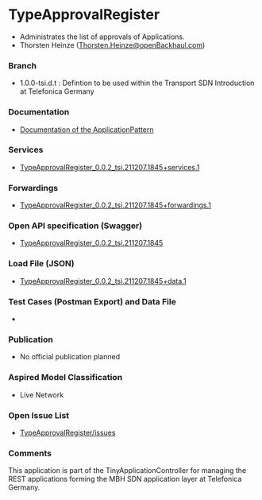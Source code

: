 # TypeApprovalRegister
- Administrates the list of approvals of Applications.
- Thorsten Heinze (Thorsten.Heinze@openBackhaul.com)

### Branch
- 1.0.0-tsi.d.t : Defintion to be used within the Transport SDN Introduction at Telefonica Germany

### Documentation
- [Documentation of the ApplicationPattern](https://github.com/openBackhaul/ApplicationPattern/tree/tsi)

### Services
- [TypeApprovalRegister_0.0.2_tsi.211207.1845+services.1](./TypeApprovalRegister_0.0.2_tsi.211207.1845+services.1.xlsx)

### Forwardings
- [TypeApprovalRegister_0.0.2_tsi.211207.1845+forwardings.1](./TypeApprovalRegister_0.0.2_tsi.211207.1845+forwardings.1.xlsx)

### Open API specification (Swagger)
- [TypeApprovalRegister_0.0.2_tsi.211207.1845](./TypeApprovalRegister_0.0.2_tsi.211207.1845.yaml)

### Load File (JSON)
- [TypeApprovalRegister_0.0.2_tsi.211207.1845+data.1](./TypeApprovalRegister_0.0.2_tsi.211207.1845+data.1.json)

### Test Cases (Postman Export) and Data File
-

### Publication
- No official publication planned

### Aspired Model Classification
- Live Network

### Open Issue List
- [TypeApprovalRegister/issues](../../issues)

### Comments
This application is part of the TinyApplicationController for managing the REST applications forming the MBH SDN application layer at Telefonica Germany.
